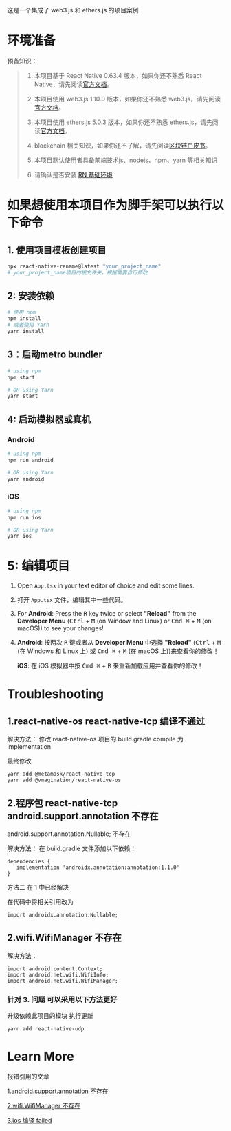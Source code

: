 这是一个集成了 web3.js 和 ethers.js 的项目案例

# 环境准备
   预备知识：
 > 1. 本项目基于 React Native 0.63.4 版本，如果你还不熟悉 React Native，请先阅读[官方文档](https://reactnative.dev/docs/getting-started)。
 > 
 > 2. 本项目使用 web3.js 1.10.0 版本，如果你还不熟悉 web3.js，请先阅读[官方文档](https://web3js.readthedocs.io/en/v1.10.0/)。
 > 3. 本项目使用 ethers.js 5.0.3 版本，如果你还不熟悉 ethers.js，请先阅读[官方文档](https://docs.ethers.io/v5/)。
 > 4. blockchain 相关知识，如果你还不了解，请先阅读[区块链白皮书](https://bitcoin.org/bitcoin.pdf)。
 > 5. 本项目默认使用者具备前端技术js、nodejs、npm、yarn 等相关知识
 > 6. 请确认是否安装 [RN 基础环境](https://reactnative.dev/docs/environment-setup)


# 如果想使用本项目作为脚手架可以执行以下命令

## 1. 使用项目模板创建项目
```bash
npx react-native-rename@latest "your_project_name"
# your_project_name项目的根文件夹，根据需要自行修改
```

## 2: 安装依赖

```bash
# 使用 npm
npm install
# 或者使用 Yarn
yarn install
```
## 3：启动metro bundler

```bash
# using npm
npm start

# OR using Yarn
yarn start
```

##  4: 启动模拟器或真机

###  Android

```bash
# using npm
npm run android

# OR using Yarn
yarn android
```

###  iOS

```bash
# using npm
npm run ios

# OR using Yarn
yarn ios
```


# 5: 编辑项目

1. Open `App.tsx` in your text editor of choice and edit some lines.
1. 打开 `App.tsx` 文件，编辑其中一些代码。
2. For **Android**: Press the <kbd>R</kbd> key twice or select **"Reload"** from the **Developer Menu** (<kbd>Ctrl</kbd> + <kbd>M</kbd> (on Window and Linux) or <kbd>Cmd ⌘</kbd> + <kbd>M</kbd> (on macOS)) to see your changes!
2. **Android**: 按两次 <kbd>R</kbd> 键或者从 **Developer Menu** 中选择 **"Reload"** 
   (<kbd>Ctrl</kbd> + <kbd>M</kbd> (在 Windows 和 Linux 上) 或 <kbd>Cmd ⌘</kbd> + <kbd>M</kbd> (在 macOS 上))来查看你的修改！

    **iOS**: 在 iOS 模拟器中按 <kbd>Cmd ⌘</kbd> + <kbd>R</kbd> 来重新加载应用并查看你的修改！
# Troubleshooting

## 1.react-native-os react-native-tcp 编译不通过

解决方法：
修改 react-native-os 项目的 build.gradle compile 为 implementation

最终修改

```
yarn add @metamask/react-native-tcp
yarn add @vmagination/react-native-os
```

## 2.程序包 react-native-tcp android.support.annotation 不存在

android.support.annotation.Nullable; 不存在

解决方法：
在 build.gradle 文件添加以下依赖：

```
dependencies {
   implementation 'androidx.annotation:annotation:1.1.0'
}
```

方法二
在 1 中已经解决

在代码中将相关引用改为

```
import androidx.annotation.Nullable;
```

## 2.wifi.WifiManager 不存在

解决方法：

```
import android.content.Context;
import android.net.wifi.WifiInfo;
import android.net.wifi.WifiManager;
```

### 针对 3. 问题 可以采用以下方法更好

升级依赖此项目的模块
执行更新

```bash
yarn add react-native-udp
```

# Learn More

报错引用的文章

[1.android.support.annotation 不存在](https://blog.csdn.net/liting870907/article/details/121158951)

[2.wifi.WifiManager 不存在](https://blog.csdn.net/niudaly/article/details/27678395)

[3.ios 编译 failed](https://levelup.gitconnected.com/tutorial-how-to-set-up-web3js-1-x-with-react-native-0-6x-2021-467b2e0c94a4)
